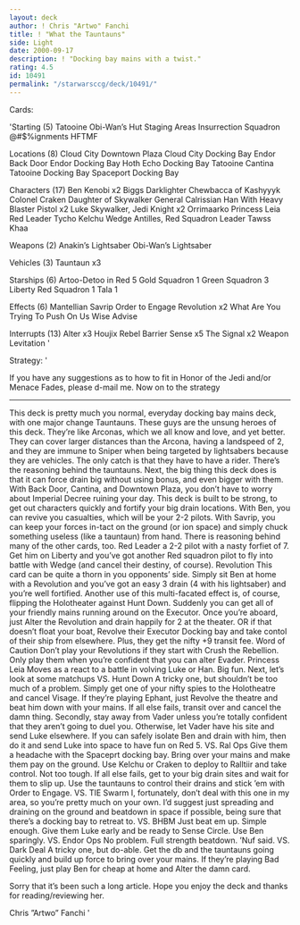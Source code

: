 ```yaml
---
layout: deck
author: ! Chris "Artwo" Fanchi
title: ! "What the Tauntauns"
side: Light
date: 2000-09-17
description: ! "Docking bay mains with a twist."
rating: 4.5
id: 10491
permalink: "/starwarsccg/deck/10491/"
---
```

Cards: 

'Starting (5)
Tatooine Obi-Wan’s Hut
Staging Areas
Insurrection
Squadron @#$%ignments
HFTMF

Locations (8)
Cloud City Downtown Plaza
Cloud City Docking Bay
Endor Back Door
Endor Docking Bay
Hoth Echo Docking Bay
Tatooine Cantina
Tatooine Docking Bay
Spaceport Docking Bay

Characters (17)
Ben Kenobi x2
Biggs Darklighter
Chewbacca of Kashyyyk
Colonel Craken
Daughter of Skywalker
General Calrissian
Han With Heavy Blaster Pistol x2
Luke Skywalker, Jedi Knight x2
Orrimaarko
Princess Leia
Red Leader
Tycho Kelchu
Wedge Antilles, Red Squadron Leader
Tawss Khaa

Weapons (2)
Anakin’s Lightsaber
Obi-Wan’s Lightsaber

Vehicles (3)
Tauntaun x3

Starships (6)
Artoo-Detoo in Red 5
Gold Squadron 1
Green Squadron 3
Liberty
Red Squadron 1
Tala 1

Effects (6)
Mantellian Savrip
Order to Engage
Revolution x2
What Are You Trying To Push On Us
Wise Advise

Interrupts (13)
Alter x3
Houjix
Rebel Barrier
Sense x5
The Signal x2
Weapon Levitation '

Strategy: '

If you have any suggestions as to how to fit in Honor of the Jedi and/or Menace Fades, please d-mail me. Now on to the strategy

------------------------------------------------------------

This deck is pretty much you normal, everyday docking bay mains deck, with one major change Tauntauns. These guys are the unsung heroes of this deck. They’re like Arconas, which we all know and love, and yet better. They can cover larger distances than the Arcona, having a landspeed of 2, and they are immune to Sniper when being targeted by lightsabers because they are vehicles. The only catch is that they have to have a rider.
There’s the reasoning behind the tauntauns. Next, the big thing this deck does is that it can force drain big without using bonus, and even bigger with them. With Back Door, Cantina, and Downtown Plaza, you don’t have to worry about Imperial Decree ruining your day. This deck is built to be strong, to get out characters quickly and fortify your big drain locations. With Ben, you can revive you casualties, which will be your 2-2 pilots. With Savrip, you can keep your forces in-tact on the ground (or ion space) and simply chuck something useless (like a tauntaun) from hand.
There is reasoning behind many of the other cards, too.
Red Leader a 2-2 pilot with a nasty forfiet of 7. Get him on Liberty and you’ve got another Red squadron pilot to fly into battle with Wedge (and cancel their destiny, of course).
Revolution This card can be quite a thorn in you opponents’ side. Simply sit Ben at home with a Revolution and you’ve got an easy 3 drain (4 with his lightsaber) and you’re well fortified. Another use of this multi-facated effect is, of course, flipping the Holotheater against Hunt Down. Suddenly you can get all of your friendly mains running around on the Executor. Once you’re aboard, just Alter the Revolution and drain happily for 2 at the theater. OR if that doesn’t float your boat, Revolve their Executor Docking bay and take contol of their ship from elsewhere. Plus, they get the nifty +9 transit fee. Word of Caution Don’t play your Revolutions if they start with Crush the Rebellion. Only play them when you’re confident that you can alter Evader.
Princess Leia Moves as a react to a battle in volving Luke or Han. Big fun.
Next, let’s look at some matchups
VS. Hunt Down
A tricky one, but shouldn’t be too much of a problem. Simply get one of your nifty spies to the Holotheatre and cancel Visage. If they’re playing Ephant, just Revolve the theatre and beat him down with your mains. If all else fails, transit over and cancel the damn thing. Secondly, stay away from Vader unless you’re totally confident that they aren’t going to duel you. Otherwise, let Vader have his site and send Luke elsewhere. If you can safely isolate Ben and drain with him, then do it and send Luke into space to have fun on Red 5.
VS. Ral Ops
Give them a headache with the Spaceprt docking bay. Bring over your mains and make them pay on the ground. Use Kelchu or Craken to deploy to Ralltiir and take control. Not too tough. If all else fails, get to your big drain sites and wait for them to slip up. Use the tauntauns to control their drains and stick ’em with Order to Engage.
VS. TIE Swarm
I, fortunately, don’t deal with this one in my area, so you’re pretty much on your own. I’d suggest just spreading and draining on the ground and beatdown in space if possible, being sure that there’s a docking bay to retreat to.
VS. BHBM
Just beat em up. Simple enough. Give them Luke early and be ready to Sense Circle. Use Ben sparingly.
VS. Endor Ops
No problem. Full strength beatdown. ’Nuf said.
VS. Dark Deal
A tricky one, but do-able. Get the db and the tauntauns going quickly and build up force to bring over your mains. If they’re playing Bad Feeling, just play Ben for cheap at home and Alter the damn card.

Sorry that it’s been such a long article. Hope you enjoy the deck and thanks for reading/reviewing her.

Chris ”Artwo” Fanchi	'
